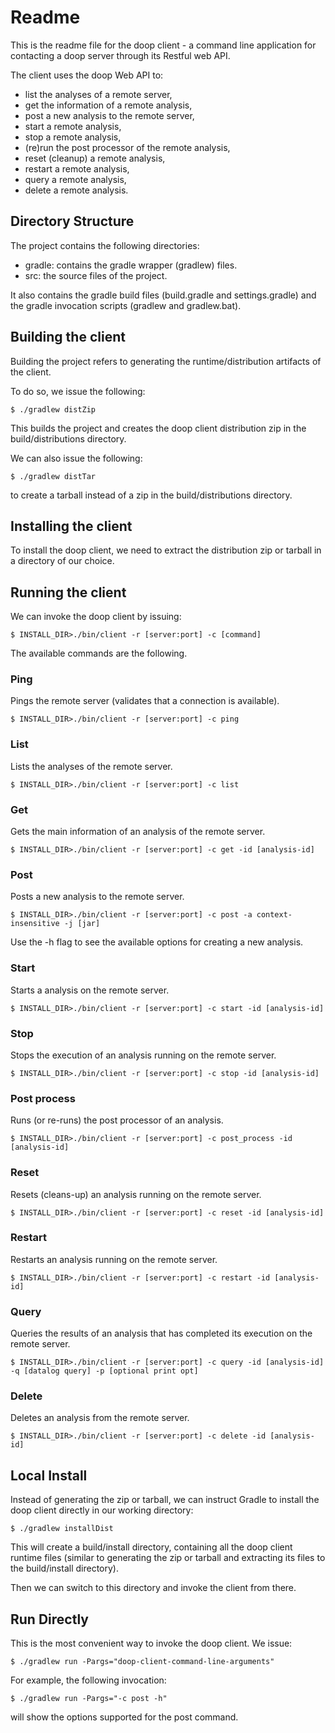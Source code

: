 # Readme

This is the readme file for the doop client - a command line application for contacting a doop server through its Restful web API.

The client uses the doop Web API to:

* list the analyses of a remote server,
* get the information of a remote analysis,
* post a new analysis to the remote server,
* start a remote analysis,
* stop a remote analysis,
* (re)run the post processor of the remote analysis,
* reset (cleanup) a remote analysis,
* restart a remote analysis,
* query a remote analysis,
* delete a remote analysis.

## Directory Structure

The project contains the following directories:

* gradle: contains the gradle wrapper (gradlew) files.
* src: the source files of the project.

It also contains the gradle build files (build.gradle and settings.gradle) and the gradle invocation scripts (gradlew and gradlew.bat).

## Building the client

Building the project refers to generating the runtime/distribution artifacts of the client.

To do so, we issue the following:

    $ ./gradlew distZip

This builds the project and creates the doop client distribution zip in the build/distributions directory.

We can also issue the following:

    $ ./gradlew distTar

to create a tarball instead of a zip in the build/distributions directory.

## Installing the client

To install the doop client, we need to extract the distribution zip or tarball in a directory of our choice.

## Running the client

We can invoke the doop client by issuing:

    $ INSTALL_DIR>./bin/client -r [server:port] -c [command]

The available commands are the following.

### Ping
Pings the remote server (validates that a connection is available).

    $ INSTALL_DIR>./bin/client -r [server:port] -c ping

### List
Lists the analyses of the remote server.

    $ INSTALL_DIR>./bin/client -r [server:port] -c list

### Get
Gets the main information of an analysis of the remote server.

    $ INSTALL_DIR>./bin/client -r [server:port] -c get -id [analysis-id]

### Post
Posts a new analysis to the remote server.

    $ INSTALL_DIR>./bin/client -r [server:port] -c post -a context-insensitive -j [jar]

Use the -h flag to see the available options for creating a new analysis.

### Start
Starts a analysis on the remote server.

    $ INSTALL_DIR>./bin/client -r [server:port] -c start -id [analysis-id]

### Stop
Stops the execution of an analysis running on the remote server.

    $ INSTALL_DIR>./bin/client -r [server:port] -c stop -id [analysis-id]

### Post process
Runs (or re-runs) the post processor of an analysis.

    $ INSTALL_DIR>./bin/client -r [server:port] -c post_process -id [analysis-id]

### Reset
Resets (cleans-up) an analysis running on the remote server.

    $ INSTALL_DIR>./bin/client -r [server:port] -c reset -id [analysis-id]
    
### Restart
Restarts an analysis running on the remote server.

    $ INSTALL_DIR>./bin/client -r [server:port] -c restart -id [analysis-id]    

### Query
Queries the results of an analysis that has completed its execution on the remote server.

    $ INSTALL_DIR>./bin/client -r [server:port] -c query -id [analysis-id] -q [datalog query] -p [optional print opt]

### Delete
Deletes an analysis from the remote server.

    $ INSTALL_DIR>./bin/client -r [server:port] -c delete -id [analysis-id]

## Local Install

Instead of generating the zip or tarball, we can instruct Gradle to install the doop client directly in our working directory:

    $ ./gradlew installDist

This will create a build/install directory, containing all the doop client runtime files 
(similar to generating the zip or tarball and extracting its files to the build/install directory).

Then we can switch to this directory and invoke the client from there.

## Run Directly

This is the most convenient way to invoke the doop client. We issue:

    $ ./gradlew run -Pargs="doop-client-command-line-arguments"

For example, the following invocation:

    $ ./gradlew run -Pargs="-c post -h"

will show the options supported for the post command.

